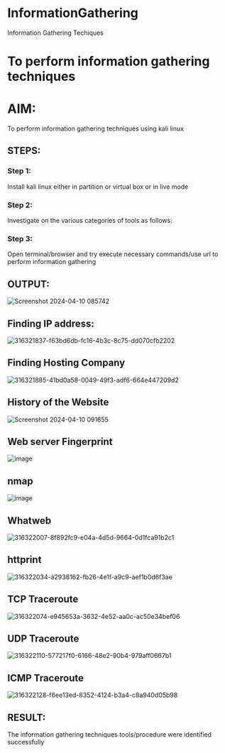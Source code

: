 # InformationGathering
Information Gathering Techiques

# To perform information gathering techniques

# AIM:

To perform information gathering techniques using kali linux 

## STEPS:

### Step 1:

Install kali linux either in partition or virtual box or in live mode

### Step 2:

Investigate on the various categories of tools as follows:

### Step 3:
Open terminal/browser and try execute necessary commands/use url to perform information gathering


## OUTPUT:

![Screenshot 2024-04-10 085742](https://github.com/HS1707/InformationGathering/assets/117717427/6c2b4df6-5ee9-429c-bacd-e487239ead79)

## Finding IP address:
![316321837-f63bd6db-fc16-4b3c-8c75-dd070cfb2202](https://github.com/pradeepasri26/InformationGathering/assets/131433142/3bb6ca8d-cd2f-4825-98a7-f0aecc655192)

## Finding Hosting Company
![316321885-41bd0a58-0049-49f3-adf6-664e447209d2](https://github.com/pradeepasri26/InformationGathering/assets/131433142/e8379738-8ca9-44a6-b857-081316a6cc10)

## History of the Website
![Screenshot 2024-04-10 091655](https://github.com/HS1707/InformationGathering/assets/117717427/fb17600b-6733-4398-b4b2-1828c23531d0)


## Web server Fingerprint
![image](https://github.com/pradeepasri26/InformationGathering/assets/131433142/146e6998-1e26-4b25-a632-6e7959c59294)

## nmap
![image](https://github.com/pradeepasri26/InformationGathering/assets/131433142/7acc54a3-952a-4823-aab7-6fec79b34ea5)

## Whatweb
![316322007-8f892fc9-e04a-4d5d-9664-0d1fca91b2c1](https://github.com/pradeepasri26/InformationGathering/assets/131433142/bc3aafe8-bd6c-4266-8f5b-439403230027)

## httprint
![316322034-a2938162-fb26-4e1f-a9c9-aef1b0d6f3ae](https://github.com/pradeepasri26/InformationGathering/assets/131433142/75461e20-0d06-4bc5-9b5d-84396da00a42)

## TCP Traceroute
![316322074-e945653a-3632-4e52-aa0c-ac50e34bef06](https://github.com/pradeepasri26/InformationGathering/assets/131433142/3ee85621-3f4b-407e-8820-a3537ed359dd)

## UDP Traceroute
![316322110-577217f0-6166-48e2-90b4-979aff0667b1](https://github.com/pradeepasri26/InformationGathering/assets/131433142/e4607249-f8de-45d4-a109-b61e5c912716)

## ICMP Traceroute
![316322128-f6ee13ed-8352-4124-b3a4-c8a940d05b98](https://github.com/pradeepasri26/InformationGathering/assets/131433142/58f257e2-a9e9-48d9-a0e4-9de58099f208)

## RESULT:
The information gathering techniques tools/procedure were  identified successfully
